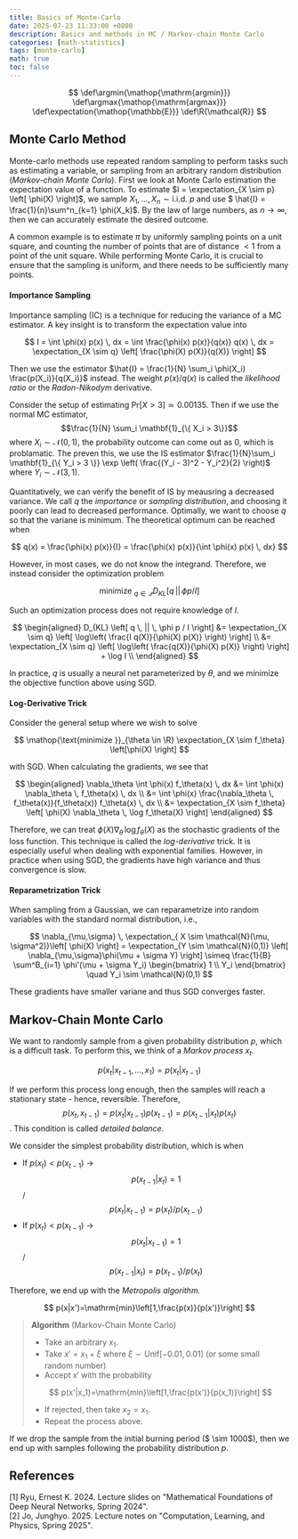 ```yaml
---
title: Basics of Monte-Carlo
date: 2025-07-23 11:33:00 +0800
description: Basics and methods in MC / Markov-chain Monte Carlo
categories: [math-statistics]
tags: [monte-carlo]
math: true
toc: false
---
```


$$
    \def\argmin{\mathop{\mathrm{argmin}}}
    \def\argmax{\mathop{\mathrm{argmax}}}
    \def\expectation{\mathop{\mathbb{E}}}
    \def\R{\mathcal{R}}
$$

## Monte Carlo Method

Monte-carlo methods use repeated random sampling to perform tasks such as estimating a variable, or sampling from an arbitrary random distribution (_Markov-chain Monte Carlo_). First we look at Monte Carlo estimation the expectation value of a function. To estimate $I = \expectation_{X \sim p} \left[ \phi(X) \right]$, we sample $X_1, \dots, X_n \sim \text{i.i.d. } p$ and use $ \hat{I} = \frac{1}{n}\sum^n_{k=1} \phi(X_k)$. By the law of large numbers, as $n \to \infty$, then we can accurately estimate the desired outcome.

A common example is to estimate $\pi$ by uniformly sampling points on a unit square, and counting the number of points that are of distance $<1$ from a point of the unit square. While performing Monte Carlo, it is crucial to ensure that the sampling is uniform, and there needs to be sufficiently many points.

#### Importance Sampling

Importance sampling (IC) is a technique for reducing the variance of a MC estimator. A key insight is to transform the expectation value into

$$
I = \int \phi(x) p(x) \, dx = \int \frac{\phi(x) p(x)}{q(x)} q(x) \, dx = \expectation_{X \sim q} \left[ \frac{\phi(X) p(X)}{q(X)} \right]
$$

Then we use the estimator $\hat{I} = \frac{1}{N} \sum_i \phi(X_i) \frac{p(X_i)}{q(X_i)}$ instead. The weight $p(x) / q(x)$ is called the _likelihood ratio_ or the _Radon-Nikodym_ derivative. 

Consider the setup of estimating $\mathrm{Pr}\left[ X > 3 \right] \simeq 0.00135$. Then if we use the normal MC estimator, 
$$\frac{1}{N} \sum_i \mathbf{1}_{\{ X_i > 3\}}$$ 
where $X_i \sim \mathcal{N}(0,1)$, the probability outcome can come out as 0, which is problamatic. The preven this, we use the IS estimator $\frac{1}{N}\sum_i \mathbf{1}_{\{ Y_i > 3 \}} \exp \left( \frac{(Y_i - 3)^2 - Y_i^2}{2} \right)$ where $Y_i \sim \mathcal{N}(3,1)$.

Quantitatively, we can verify the benefit of IS by meausring a decreased variance. We call $q$ the _importance_ or _sampling distribution_, and choosing it poorly can lead to decreased performance. Optimally, we want to choose $q$ so that the variane is minimum. The theoretical optimum can be reached when

$$
q(x) = \frac{\phi(x) p(x)}{I} = \frac{\phi(x) p(x)}{\int \phi(x) p(x) \, dx}
$$

However, in most cases, we do not know the integrand. Therefore, we instead consider the optimization problem

$$
\mathop{\text{minimize }}_{q \in \mathcal{Q}} D_{KL} \left[ q \, || \, \phi p / I \right]
$$

Such an optimization process does not require knowledge of $I$.

$$
\begin{aligned}
D_{KL} \left[ q \, || \, \phi p / I \right] &= \expectation_{X \sim q} \left[ \log\left( \frac{I q(X)}{\phi(X) p(X)} \right) \right] \\
                                            &= \expectation_{X \sim q} \left[ \log\left( \frac{q(X)}{\phi(X) p(X)} \right) \right] + \log I \\
\end{aligned}
$$

In practice, $q$ is usually a neural net parameterized by $\theta$, and we minimize the objective function above using SGD. 

#### Log-Derivative Trick

Consider the general setup where we wish to solve

$$
\mathop{\text{minimize }}_{\theta \in \R} \expectation_{X \sim f_\theta} \left[\phi(X) \right]
$$

with SGD. When calculating the gradients, we see that

$$
\begin{aligned}
\nabla_\theta \int \phi(x) f_\theta(x) \, dx &= \int \phi(x) \nabla_\theta \, f_\theta(x) \, dx \\
                                             &= \int \phi(x) \frac{\nabla_\theta \, f_\theta(x)}{f_\theta(x)} f_\theta(x) \, dx \\
                                             &= \expectation_{X \sim f_\theta} \left[ \phi(X) \nabla_\theta \, \log f_\theta(X) \right]
\end{aligned}
$$

Therefore, we can treat $\phi(X) \nabla_\theta \, \log f_\theta(X)$ as the stochastic gradients of the loss function. This technique is called the _log-derivative_ trick. It is especially useful when dealing with exponential families. However, in practice when using SGD, the gradients have high variance and thus convergence is slow.

#### Reparametrization Trick

When sampling from a Gaussian, we can reparametrize into random variables with the standard normal distribution, i.e.,

$$
\nabla_{\mu,\sigma} \, \expectation_{ X \sim \mathcal{N}(\mu, \sigma^2)}\left[ \phi(X) \right] = \expectation_{Y \sim \mathcal{N}(0,1)} \left[ \nabla_{\mu,\sigma}\phi(\mu + \sigma Y) \right] \simeq \frac{1}{B} \sum^B_{i=1} \phi'(\mu + \sigma Y_i) \begin{bmatrix} 1 \\ Y_i \end{bmatrix} \quad Y_i \sim \mathcal{N}(0,1)
$$

These gradients have smaller variane and thus SGD converges faster.

## Markov-Chain Monte Carlo

We want to randomly sample from a given probability distribution $p$, which is a difficult task. To perform this, we think of a *Markov process* $x_t$. 

$$
p(x_t|x_{t-1},\dots,x_1)=p(x_t|x_{t-1})
$$

If we perform this process long enough, then the samples will reach a stationary state - hence, reversible. Therefore, 
$$
p(x_t, x_{t-1}) = p(x_t|x_{t-1})p(x_{t-1})=p(x_{t-1}|x_t)p(x_t)
$$
. This condition is called *detailed balance*.

We consider the simplest probability distribution, which is when

- If $p(x_t) < p(x_{t-1})$ → 
$$p(x_{t-1}|x_t) = 1$$ / $$p(x_t | x_{t-1}) = p(x_t) / p(x_{t-1})$$
- If $p(x_t) < p(x_{t-1})$ → 
$$p(x_{t}|x_{t-1}) = 1$$ / $$p(x_{t-1} | x_t) = p(x_{t-1}) / p(x_t)$$

Therefore, we end up with the *Metropolis algorithm.*

$$
p(x|x')=\mathrm{min}\left[1,\frac{p(x)}{p(x')}\right]
$$

>**Algorithm** (Markov-Chain Monte Carlo)
> - Take an arbitrary $x_1$.
> - Take $x'=x_1 + \xi$ where $\xi \sim \mathrm{Unif}[-0.01, 0.01]$ (or some small random number)
> - Accept $x'$ with the probability
>
>$$
p(x'|x_1)=\mathrm{min}\left[1,\frac{p(x')}{p(x_1)}\right]
>$$
>
> - If rejected, then take $x_2 = x_1$.
> - Repeat the process above.

If we drop the sample from the initial burning period ($ \sim 1000$), then we end up with samples following the probability distribution $p$.

## References
[1] Ryu, Ernest K. 2024. Lecture slides on "Mathematical Foundations of Deep Neural Networks, Spring 2024". \
[2] Jo, Junghyo. 2025. Lecture notes on "Computation, Learning, and Physics, Spring 2025".
